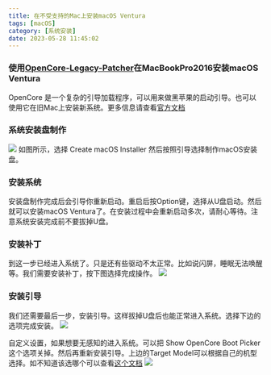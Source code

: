 ```yaml
---
title: 在不受支持的Mac上安装macOS Ventura
tags: [macOS]
category: [系统安装]
date: 2023-05-28 11:45:02
---
```


### 使用[OpenCore-Legacy-Patcher](https://github.com/dortania/OpenCore-Legacy-Patcher)在MacBookPro2016安装macOS Ventura

OpenCore 是一个复杂的引导加载程序，可以用来做黑苹果的启动引导。也可以使用它在旧Mac上安装新系统。更多信息请查看[官方文档](https://dortania.github.io/OpenCore-Legacy-Patcher/)

### 系统安装盘制作
![](image1.png)
如图所示，选择 Create macOS Installer 然后按照引导选择制作macOS安装盘。

### 安装系统
安装盘制作完成后会引导你重新启动。重启后按Option键，选择从U盘启动。然后就可以安装macOS Ventura了。在安装过程中会重新启动多次，请耐心等待。注意系统安装完成前不要拔掉U盘。

### 安装补丁
到这一步已经进入系统了。只是还有些驱动不太正常。比如说闪屏，睡眠无法唤醒等。我们需要安装补丁，按下图选择完成操作。
![](image2.png)

### 安装引导
我们还需要最后一步，安装引导。这样拔掉U盘后也能正常进入系统。选择下边的选项完成安装。
![](image3.png)

自定义设置，如果想要无感知的进入系统。可以把 Show OpenCore Boot Picker 这个选项关掉。然后再重新安装引导。上边的Target Model可以根据自己的机型选择。如不知道该选哪个可以查看[这个文档](https://dortania.github.io/OpenCore-Legacy-Patcher/VENTURA-DROP.html)
![](image4.png)
